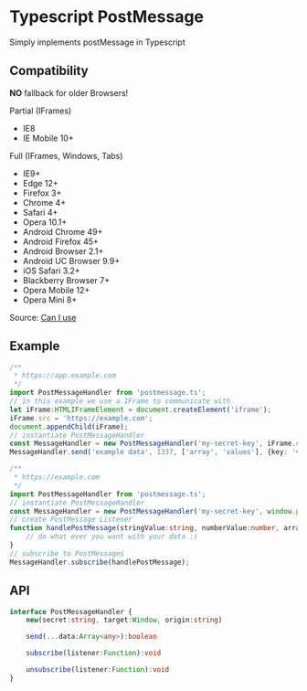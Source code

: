 # Typescript PostMessage
Simply implements postMessage in Typescript

## Compatibility
**NO** fallback for older Browsers!

Partial (IFrames)
* IE8
* IE Mobile 10+

Full (IFrames, Windows, Tabs)
* IE9+
* Edge 12+
* Firefox 3+
* Chrome 4+
* Safari 4+
* Opera 10.1+
* Android Chrome 49+
* Android Firefox 45+
* Android Browser 2.1+
* Android UC Browser 9.9+
* iOS Safari 3.2+
* Blackberry Browser 7+
* Opera Mobile 12+
* Opera Mini 8+

Source: [Can I use](http://caniuse.com/#search=postMessage)

## Example
```typescript
/**
 * https://app.example.com
 */
import PostMessageHandler from 'postmessage.ts';
// in this example we use a IFrame to communicate with
let iFrame:HTMLIFrameElement = document.createElement('iframe');
iFrame.src = 'https://example.com';
document.appendChild(iFrame);
// instantiate PostMessageHandler
const MessageHandler = new PostMessageHandler('my-secret-key', iFrame.contentWindow, 'https://example.com');
MessageHandler.send('example data', 1337, ['array', 'values'], {key: 'value'});
```
```typescript
/**
 * https://example.com
 */
import PostMessageHandler from 'postmessage.ts';
// instantiate PostMessageHandler
const MessageHandler = new PostMessageHandler('my-secret-key', window.parent, document.referrer);
// create PostMessage Listener
function handlePostMessage(stringValue:string, numberValue:number, arrayValue:Array<string>, objectValue:Object) {
    // do what ever you want with your data :)
}
// subscribe to PostMessages
MessageHandler.subscribe(handlePostMessage);
```

## API
```typescript
interface PostMessageHandler {
    new(secret:string, target:Window, origin:string)

    send(...data:Array<any>):boolean

    subscribe(listener:Function):void

    unsubscribe(listener:Function):void
}
```